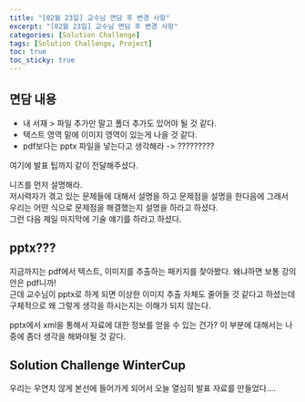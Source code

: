 ```yaml
---
title: "[02월 23일] 교수님 면담 후 변경 사항"
excerpt: "[02월 23일] 교수님 면담 후 변경 사항"
categories: [Solution Challenge]
tags: [Solution Challenge, Project]
toc: true
toc_sticky: true
---
```


## 면담 내용

- 내 서재 > 파일 추가만 말고 폴더 추가도 있어야 될 것 같다.
- 텍스트 영역 밑에 이미지 영역이 있는게 나을 것 같다.
- pdf보다는 pptx 파일을 넣는다고 생각해라 -> ????????? <br>

여기에 발표 팁까지 같이 전달해주셨다. <br>

니즈를 먼저 설명해라. <br>
저시력자가 겪고 있는 문제들에 대해서 설명을 하고 문제점을 설명을 한다음에 그래서 우리는 어떤 식으로 문제점을 해결했는지 설명을 하라고 하셨다. <br>
그런 다음 제일 마지막에 기술 얘기를 하라고 하셨다. <br>

## pptx???

지금까지는 pdf에서 텍스트, 이미지를 추출하는 패키지를 찾아봤다. 왜냐하면 보통 강의안은 pdf니까! <br>
근데 교수님이 pptx로 하게 되면 이상한 이미지 추출 자체도 줄어들 것 같다고 하셨는데 구체적으로 왜 그렇게 생각을 하시는지는 이해가 되지 않는다. <br>

pptx에서 xml을 통해서 자료에 대한 정보를 얻을 수 있는 건가? 이 부분에 대해서는 나중에 좀더 생각을 해봐야될 것 같다. <br>

## Solution Challenge WinterCup

우리는 우연치 않게 본선에 들어가게 되어서 오늘 열심히 발표 자료를 만들었다....
